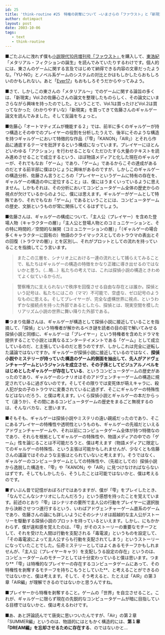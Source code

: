 ```yaml
---
id: 25
title: 'think-routine #25　特権の剥奪について −いまさらの「ファウスト」と「新現実」ー'
author: dotimpact
layout: post
date: 2003-10-06
tags:
   - text
   - think-routine
---
```


■ごたぶんに洩れず僕も[小説現代10月増刊号「ファウスト」][1]を購入して、[東浩紀][2]「メタリアル・フィクションの誕生」を読んでみていたりするわけです。個人的には、東さんのゲームに関する言及ではじめて納得できる内容の文章だったような。「YU-NO」とノベル系ゲームのシステムの対比とかはもしかしたらおもしろいのかもしれない。あと「[Ever17][3]」もおもしろそうだからやってみよう。

■さて、しかしこの東さんの「メタリアル〜」でのゲームに関する論旨の多くは、「新現実」Vol.2の佐藤心さんの論文を整理したものらしく、その論文にいまさらながら興味を持ったのでした。ということで、Vol.1は買ったけどVol.2は買ってなかった（わかりやすいな）「新現実」を買ってきて佐藤さんのギャルゲー論文を読んでみました。そして反論をちょっと。

<!--more-->

■佐藤心「オートマティズムが機能する２」では、前半に多くのギャルゲーが持つ構造とその中でのプレイヤーの役割を分析したうえで、後半にそのような構造を持つギャルゲーにおいて特徴的な作品（「雫」「KANON」「AIR」）とそれら作品に通底するテーマを批評するという構成になっています。プレイヤーにほとんどいわゆる「アクション」を行わせることなくただひたすら大量のテキストを読み進めさせることで成立するという、ほぼ物語メディアと化した現在のギャルゲーが、それでもなお「ゲーム」であり、「ゲーム」であるからこその達成があるのだとする前半部に僕はひじょうに興味があるのですが、しかしこのギャルゲーの構造分析、佐藤さん言うところの「プレイヤーというゲームに特有の存在を、ギャルゲーの構造の中に定位すること」は、僕にはうまくいっているように思えません。しかもそれは、その分析においてコンピュータゲーム全体の歴史からの視点が欠けているからのように、僕には思えます。ギャルゲーがゲームとして特殊であり、それでもなお「ゲーム」であるということには、コンピュータゲームの歴史、文脈というものが常に関係してくるはずでしょう。

■佐藤さんは、ギャルゲーの構成について、「主人公（プレイヤー）を含めた登場人物（キャラクターの層）」「主人公と登場人物とのコミュニケーションと、その特に時間的／空間的な展開（コミュニケーションの層）」「（ギャルゲーの場合多くキャラクターに固有の）物語のクライマックスとしてのトラウマの表出とその回復（トラウマの層）」とを区別し、それがプロットとしての流れを持っていることを指摘してこう言います。

> またこの三層を、シナリオ上における一連の流れとして捕らえてみることで、私たちはギャルゲーの構造の特徴をかなり正確に導き出せるのではないかと思う。（…略…）私たちの考えでは、これは探偵小説の構造ときわめてよく似ているからだ。

> 警察権力に支えられないで秩序を回復させる自由な存在とは誰か。探偵という記号は、私たちにはこの（ママ）不可能で、空虚な、ゼロ記号のようなものに思える。そしてプレイヤーが、完全な虚構世界に視点、というわずかな接続点を持った外部であるとしたら、探偵とは、現実空間を模したリアリズム小説の世界に舞い降りた外部である。

■つまり佐藤さんは、ギャルゲーが構造として探偵小説に接近していることを指摘して、「探偵」という特権者が解かれるべき謎を読者の目の前で解いてみせる探偵小説と同様に、ギャルゲーは「プレイヤー」という特権者を含めたドラマを提供することで小説とは異なるエンターテイメントである「ゲーム」として成立しているのだ、と主張しているのだと思うのですが、しかしこれは完全に逆転した議論ではないですか。ギャルゲーが探偵小説に接近しているのではなく、**探偵小説やミステリーが持っていた構造のゲーム的側面を抽出して、先人がアドヴェンチャーゲームというジャンルを成立させ、その子孫としてビジュアルノベルをはじめとしたギャルゲーが存在している**、というコンピュータゲームの歴史があったのであり、ギャルゲーのシナリオはそのアドヴェンチャーゲームの構造に規定されているに過ぎないのです。そしてその限りでは変死体が萌えキャラに、殺人犯が女の子のトラウマに変奏されているに過ぎず、そこにギャルゲーの特殊性などはないだろう、と僕は考えます。いくら探偵小説とギャルゲーの本だからって（違うか）、その間にあるコンピュータゲームの歴史をまるごと無視するのは、そんなバカな、と思います。

■そもそも、ギャルゲーは探偵小説やミステリの遠い親戚だったのであり、そこにあるプレイヤーの特権性や透明性というものも、ギャルゲーの先祖だといえるアドヴェンチャーゲームや、それ以前にコンピュータゲーム全体が持つ特徴なのであり、それらを根拠としてギャルゲーの特殊性や、物語メディアの中での「ゲーム」性を論じることは不可能だろうと、僕は考えます（物語メディアに限定してのギャルゲーの特殊性、という主張は可能かもしれませんが、少なくとも佐藤さんの議論ではそのような主張はとられていないと考えます）。そうではなく、ギャルゲーのコンピュータゲームとしての特殊性や、（先祖としての）探偵小説から逸脱した構造を、「雫」や「KANON」や「AIR」に見つけなければならないはずです。そしてもしかしたら、そうしたことは可能ではないかと、僕は考えるのです。

■ずいぶん昔で記憶がおぼろげではありますが、僕が「雫」をプレイしたとき、「なんでこんなシナリオにしたんだろう」という感想を持ったことを覚えています。前述のとおり「雫」はシナリオの要所で主人公の行動をプレイヤーに選択肢から決断させつつ進行するという、いわばアドヴェンチャーゲーム直系のゲームであり、佐藤さんの論にも詳しいようにそのシナリオは超越的な主人公がストーリーを駆動する探偵小説のプロットを持っているといえます。しかし、にもかかわらず、僕が違和感を覚えたのは、「雫」がそのストーリーの重要なモチーフとして、それを受けた人間は行動を支配される「毒電波」というものを設定して、「その毒電波によって主人公すらも行動を支配されてしまう」というストーリーになっていたことでした。伝奇ミステリーとしてはよくあるモチーフかもしれませんが、「主人公（プレイヤーキャラ）を支配しうる設定の存在」というのは、コンピュータゲームのモチーフとしては十分変わっていると僕は思います。つまり**「雫」は特権的なプレイヤーの存在するコンピュータゲームにあって、その特権性を剥奪するモチーフを持ちこもうとしていた**、と考えることができるのではないかと、僕は考えます。そして、そう考えると、たとえば「AIR」の第３章「AIR編」が理解できるのではないかと思うんですね。

■プレイヤーから特権を剥奪すること。ゲームの「世界」を自立させること。これが、ギャルゲーに限らず現在の先鋭的なコンピュータゲームが暗に目指している目標ではないかと、僕は考えるわけです。

■あ、あと評論読んでて唐突に思いついたんですが、「Air」の第２章「SUMMER編」というのは、物語的にはともかく構造的には、**第１章「DREAM編」を忘却させるために存在する**、のではないかと…

[1]:	https://web.archive.org/web/20031203140657/http://shop.kodansha.jp/bc/magazines/faust/
[2]:	https://web.archive.org/web/20031228003213/http://www.hirokiazuma.com/
[3]:	https://web.archive.org/web/20031203034907/http://www.kid-game.co.jp/kid/game/game_galkid/infinity/ever17/top.html